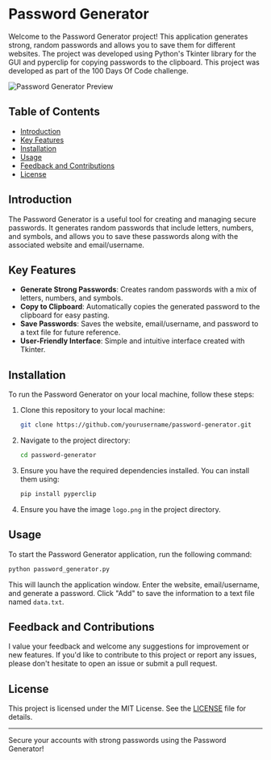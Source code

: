 # Password Generator

Welcome to the Password Generator project!
This application generates strong, random passwords and allows you to save them for different websites. 
The project was developed using Python's Tkinter library for the GUI and pyperclip for copying passwords to the clipboard.
This project was developed as part of the 100 Days Of Code challenge.


![Password Generator Preview](PasswordGenerator.gif)

## Table of Contents

- [Introduction](#introduction)
- [Key Features](#key-features)
- [Installation](#installation)
- [Usage](#usage)
- [Feedback and Contributions](#feedback-and-contributions)
- [License](#license)

## Introduction

The Password Generator is a useful tool for creating and managing secure passwords. It generates random passwords that include letters, numbers, and symbols, and allows you to save these passwords along with the associated website and email/username.

## Key Features

- **Generate Strong Passwords**: Creates random passwords with a mix of letters, numbers, and symbols.
- **Copy to Clipboard**: Automatically copies the generated password to the clipboard for easy pasting.
- **Save Passwords**: Saves the website, email/username, and password to a text file for future reference.
- **User-Friendly Interface**: Simple and intuitive interface created with Tkinter.

## Installation

To run the Password Generator on your local machine, follow these steps:

1. Clone this repository to your local machine:

    ```bash
    git clone https://github.com/yourusername/password-generator.git
    ```

2. Navigate to the project directory:

    ```bash
    cd password-generator
    ```

3. Ensure you have the required dependencies installed. You can install them using:

    ```bash
    pip install pyperclip
    ```

4. Ensure you have the image `logo.png` in the project directory.

## Usage

To start the Password Generator application, run the following command:

```bash
python password_generator.py
```

This will launch the application window. Enter the website, email/username, and generate a password. Click "Add" to save the information to a text file named `data.txt`.

## Feedback and Contributions

I value your feedback and welcome any suggestions for improvement or new features. If you'd like to contribute to this project or report any issues, please don't hesitate to open an issue or submit a pull request.

## License

This project is licensed under the MIT License. See the [LICENSE](LICENSE) file for details.

---

Secure your accounts with strong passwords using the Password Generator!
```
